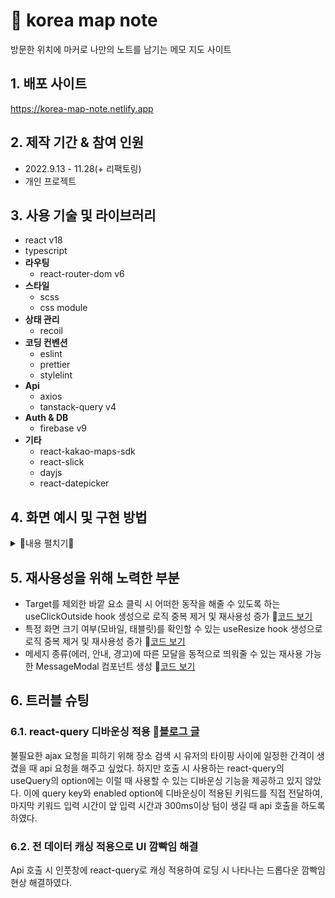 # :pushpin: korea map note
방문한 위치에 마커로 나만의 노트를 남기는 메모 지도 사이트

## 1. 배포 사이트
https://korea-map-note.netlify.app

## 2. 제작 기간 & 참여 인원
- 2022.9.13 - 11.28(+ 리팩토링)
- 개인 프로젝트

## 3. 사용 기술 및 라이브러리
- react v18
- typescript
- **라우팅**
  - react-router-dom v6
- **스타일**
   - scss
   - css module
- **상태 관리**
  - recoil
- **코딩 컨벤션**
   - eslint
   - prettier
   - stylelint
- **Api**
   - axios
   - tanstack-query v4
- **Auth & DB**
   - firebase v9
- **기타**
   - react-kakao-maps-sdk
   - react-slick
   - dayjs
   - react-datepicker

## 4. 화면 예시 및 구현 방법

<details markdown="1">
<summary>🎈내용 펼치기🎈</summary>

### 4.1 로그인/회원가입
#### 4.1.1 회원가입

![ezgif com-gif-maker (57)](https://user-images.githubusercontent.com/67466789/210095985-82d0b786-d9cd-44df-a15d-12ed09b2f1e0.gif)

- 이메일과 `최소 한 개 이상의 문자와 숫자로 8자 이상의 비밀번호`를 입력하고 회원가입 버튼을 누르면 회원가입이 된다. 이후 자동으로 로그인이 된 후, 지도 노트 메인 화면으로 이동한다. 
- 가입 이메일이 이미 있는 경우/ 가입 과정에서 오류가 있는 경우 에러 메세지 모달을 띄워준다. 

#### 4.1.2 로그인

![ezgif com-gif-maker (58)](https://user-images.githubusercontent.com/67466789/210096143-aea82157-eb5a-44c3-b063-0f38d296cee0.gif)

- 회원가입한 이메일 및 비밀번호를 입력하면 지도 노트 화면으로 이동한다.  
- 가입 이메일이 없는 경우/ 가입 비밀번호가 틀린 경우/ 유저가 없는 경우/ 가입 과정에서 오류가 있는 경우 에러 메세지 모달을 띄워준다.

### 4.2 메모 위치 선택을 위한 지도 위에 마커 띄우기
- 지도 위에 마커를 띄워서 해당 위치에 메모를 작성할 수 있다.

#### 4.2.1 사용자 위치 지도 마커 표시 
현재 위치 수집 허용 -> 현재 위치 파악 -> 지도에 마커 표시

- 위치 정보를 수집할 수 없거나, 위치 수집 허용을 불허가하면 에러 메세지 모달을 띄워준다.

#### 4.2.2 지도에 직접 지도 마커 표시
지도 위 특정 위치 클릭 -> 지도에 마커 표시 

![ezgif com-gif-maker (48)](https://user-images.githubusercontent.com/67466789/210060559-de224c09-84c8-4858-881a-5a7afbc1724e.gif)

#### 4.2.3 검색으로 지도 마커 표시
장소 검색 -> 지도에 위치 결과 마커 표시

![ezgif com-gif-maker (49)](https://user-images.githubusercontent.com/67466789/210060850-778272e8-0044-4c0f-b902-72de2d8a10be.gif)

### 4.3 장소 검색
서치 폼에 장소 키워드 입력 -> 드롭다운에서 장소 클릭 -> 지도 줌 인 및 이동, 지도에 마커 표시

![ezgif com-gif-maker (50)](https://user-images.githubusercontent.com/67466789/210061071-06b6b236-d7b5-439e-b8db-9325ed12055c.gif)

### 4.4 마커의 기본 주소 및 도로명 주소 확인
마커 클릭 -> 기본 주소 및 도로명 주소 인포윈도우 표시

![ezgif com-gif-maker (51)](https://user-images.githubusercontent.com/67466789/210061206-14907cb1-18ad-49d3-8791-c46a27cdef2e.gif) 
 
### 4.5 메모 추가
마커 클릭 -> 인포윈도우에서 메모 추가 클릭 -> 메모 추가 폼에 메모 입력 -> 저장 및 `실시간으로` 지도에 사진 마커 표시

![ezgif com-gif-maker (52)](https://user-images.githubusercontent.com/67466789/210063108-a103a25d-7a9f-4377-a65e-205027bca678.gif)
  
#### 4.5.1 장소 이름
- 검색을 통해 표시된 마커에 메모를 추가를 하는 경우 장소 이름이 검색된 장소 이름으로 `자동 입력`된다. 또한 이는 변경이 가능하다.

#### 4.5.2 메모 내용 

#### 4.5.3 해시태그 & 색상 변경
- 해시태그의 색상을 선택할 수 있다. 
- 중복되는 해시태그를 입력한 경우 자동으로 입력이 되지 않는다. 
- 입력한 해시태그를 클릭하면 해당 해시태그는 삭제가 된다. 

#### 4.5.4 주소 자동 입력
- 기본 주소와 도로명 주소는 자동으로 입력이 된다. 

#### 4.5.5 날짜 선택
- 하루를 선택할 수도, 그 이상의 기한으로 선택할 수도 있다. 

#### 4.5.6 사진 추가 
- 미리 보기로 사진과 이름을 확인할 수 있으며 삭제가 가능하다. 

### 4.6 메모 수정
메모 보기 폼에서 수정을 원하는 메모의 설정 클릭 -> 메모 수정 선택 -> 메모 수정 폼에 메모 수정 -> 수정 및 `실시간으로` 지도에 사진 마커 수정

![ezgif com-gif-maker (53)](https://user-images.githubusercontent.com/67466789/210064093-cf181b75-a6b1-44cf-b380-84ae1646df58.gif)

- 메모 수정 폼이 열리면서 메모의 여행 장소, 태그, 여행 날짜, 내용, 장소, 사진이 폼에 `자동 표시`된다. 
   
### 4.7 메모 보기
마커 클릭 -> 인포윈도우에서 메모 보기 클릭 -> 메모 보기 폼 오픈

![ezgif com-gif-maker (54)](https://user-images.githubusercontent.com/67466789/210064449-3fb69643-229d-49b8-a1b7-0806c6827943.gif)
  
- 업로드 날짜(~분 전, ~시간 전)가 메모의 하단에 표시된다. 

### 4.7.1 메모의 사진 크게 보기

![ezgif com-gif-maker (55)](https://user-images.githubusercontent.com/67466789/210064587-f959345c-c682-4cc2-ac0a-621185e5d6ca.gif)

### 4.8 메모 삭제
메모 보기 폼에서 삭제를 원하는 메모의 설정 클릭 -> 메모 삭제 선택 -> 삭제 및 `실시간으로` 지도에서 사진 마커 제거

![ezgif com-gif-maker (56)](https://user-images.githubusercontent.com/67466789/210064678-a4106d08-9883-47b1-9040-0b92c1c27008.gif)

</details>

## 5. 재사용성을 위해 노력한 부분
- Target를 제외한 바깥 요소 클릭 시 어떠한 동작을 해줄 수 있도록 하는 useClickOutside hook 생성으로 로직 중복 제거 및 재사용성 증가 :round_pushpin:[코드 보기](https://github.com/han-byul-yang/Korea_Map_Note/blob/dee6dd2c6874ef1a7dc0750768f1f21da4cbaa0c/src/hooks/useClickOutside.ts#L1)
- 특정 화면 크기 여부(모바일, 태블릿)를 확인할 수 있는 useResize hook 생성으로 로직 중복 제거 및 재사용성 증가 :round_pushpin:[코드 보기](https://github.com/han-byul-yang/Korea_Map_Note/blob/dee6dd2c6874ef1a7dc0750768f1f21da4cbaa0c/src/hooks/useResize.ts#L1)
- 메세지 종류(에러, 안내, 경고)에 따른 모달을 동적으로 띄워줄 수 있는 재사용 가능한 MessageModal 컴포넌트 생성 :round_pushpin:[코드 보기](https://github.com/han-byul-yang/Korea_Map_Note/blob/dee6dd2c6874ef1a7dc0750768f1f21da4cbaa0c/src/components/Modal/MessageModal/index.tsx#L1)

## 6. 트러블 슈팅
### 6.1. react-query 디바운싱 적용 :bookmark_tabs:[블로그 글](https://velog.io/@han-byul-yang/world-map-note-%EA%B0%9C%EC%9D%B8-%ED%94%84%EB%A1%9C%EC%A0%9D%ED%8A%B84)
 불필요한 ajax 요청을 피하기 위해 장소 검색 시 유저의 타이핑 사이에 일정한 간격이 생겼을 때 api 요청을 해주고 싶었다. 하지만 호출 시 사용하는 react-query의 useQuery의 option에는 이럴 때 사용할 수 있는 디바운싱 기능을 제공하고 있지 않았다. 이에 query key와 enabled option에 디바운싱이 적용된 키워드를 직접 전달하여, 마지막 키워드 입력 시간이 앞 입력 시간과 300ms이상 텀이 생길 때 api 호출을 하도록 하였다.

### 6.2. 전 데이터 캐싱 적용으로 UI 깜빡임 해결
Api 호출 시 인풋창에 react-query로 캐싱 적용하여 로딩 시 나타나는 드롭다운 깜빡임 현상 해결하였다. 
